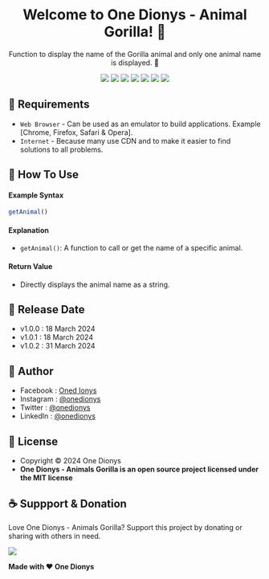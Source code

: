 <h1 align="center">Welcome to One Dionys - Animal Gorilla! 👋 </h1>

<p align="center">Function to display the name of the Gorilla animal and only one animal name is displayed. 💖 </p>

<p align="center">
<img src="https://img.shields.io/github/contributors/onedionys/onedionys-animal-gorilla?style=flat-square">
<img src="https://img.shields.io/github/issues/onedionys/onedionys-animal-gorilla?style=flat-square">
<img src="https://img.shields.io/github/stars/onedionys/onedionys-animal-gorilla?style=flat-square"> 
<img src="https://img.shields.io/github/forks/onedionys/onedionys-animal-gorilla?style=flat-square">
<img src="https://img.shields.io/github/last-commit/onedionys/onedionys-animal-gorilla.svg?style=flat-square">
<img src="https://img.shields.io/github/languages/code-size/onedionys/onedionys-animal-gorilla?style=flat-square">
<img src="https://img.shields.io/github/license/onedionys/onedionys-animal-gorilla?style=flat-square">
</p>

## 💾 Requirements

* `Web Browser` - Can be used as an emulator to build applications. Example [Chrome, Firefox, Safari & Opera].
* `Internet` - Because many use CDN and to make it easier to find solutions to all problems.

## 🎯 How To Use

#### Example Syntax

```javascript
getAnimal()
```

#### Explanation

* `getAnimal()`: A function to call or get the name of a specific animal.

#### Return Value

* Directly displays the animal name as a string.

## 📆 Release Date

* v1.0.0 : 18 March 2024
* v1.0.1 : 18 March 2024
* v1.0.2 : 31 March 2024

## 🧑 Author

* Facebook : <a href="https://www.facebook.com/theonedionys"> Oned Ionys</a>
* Instagram : <a href="https://www.instagram.com/onedionys/"> @onedionys</a>
* Twitter : <a href="https://twitter.com/onedionys"> @onedionys</a>
* LinkedIn :  <a href="https://www.linkedin.com/in/onedionys/"> @onedionys</a>

## 📝 License

* Copyright © 2024 One Dionys
* **One Dionys - Animals Gorilla is an open source project licensed under the MIT license**

## ☕️ Suppport & Donation

Love One Dionys - Animals Gorilla? Support this project by donating or sharing with others in need.

<a href="https://www.buymeacoffee.com/onedionys"><img src="https://img.shields.io/badge/Buy_Me_A_Coffee-FFDD00?style=for-the-badge&logo=buy-me-a-coffee&logoColor=black"/> </a>

**Made with ❤️ One Dionys**

